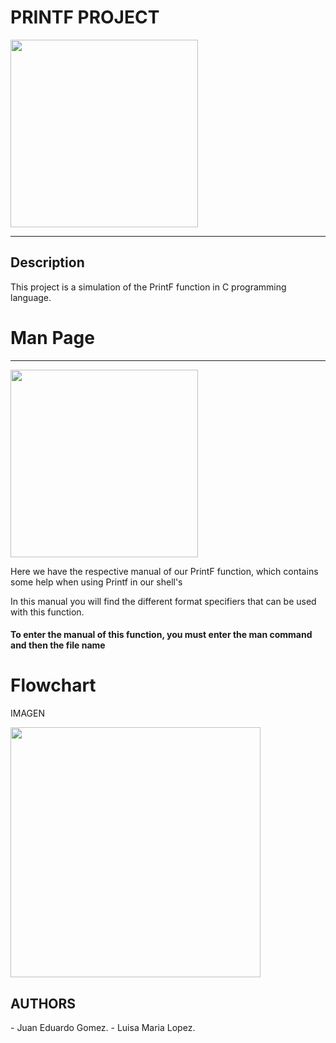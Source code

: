 <html>
<body>
<h1>PRINTF PROJECT</h1>
<img src= "https://i.ytimg.com/vi/mZFdyoZhUb4/maxresdefault.jpg" width="300" height="300"/>
<hr>

<h2>Description</h2>

<p>This project is a simulation of the PrintF function in C programming language.</p>


<h1>Man Page</h1>
<hr>
<img src= "https://theburningmonk.com/wp-content/uploads/2010/01/image17.png" width="300" height="300"/>

<p>Here we have the respective manual of our PrintF function, which contains some help when using Printf in our shell's</p>
<p> In this manual you will find the different format specifiers that can be used with this function.</p>

<h4>To enter the manual of this function, you must enter the man command and then the file name</h4> 

<h1>Flowchart</h1>

<p>IMAGEN</p>

<img src= "https://i.pinimg.com/originals/b8/09/27/b80927e5d832e5535c1b3fbf5be51689.jpg" width="400" height="400"/>

<h2>AUTHORS</h2>
- Juan Eduardo Gomez.
- Luisa Maria Lopez.
</body>
</html>